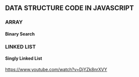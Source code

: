 ## DATA STRUCTURE CODE IN JAVASCRIPT

### ARRAY
#### Binary Search

### LINKED LIST
#### Singly Linked List

https://www.youtube.com/watch?v=DjYZk8nrXVY


